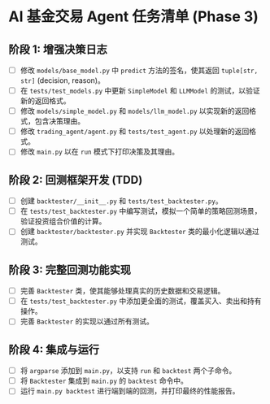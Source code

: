 # AI 基金交易 Agent 任务清单 (Phase 3)

## 阶段 1: 增强决策日志

- [ ] 修改 `models/base_model.py` 中 `predict` 方法的签名，使其返回 `tuple[str, str]` (decision, reason)。
- [ ] 在 `tests/test_models.py` 中更新 `SimpleModel` 和 `LLMModel` 的测试，以验证新的返回格式。
- [ ] 修改 `models/simple_model.py` 和 `models/llm_model.py` 以实现新的返回格式，包含决策理由。
- [ ] 修改 `trading_agent/agent.py` 和 `tests/test_agent.py` 以处理新的返回格式。
- [ ] 修改 `main.py` 以在 `run` 模式下打印决策及其理由。

## 阶段 2: 回测框架开发 (TDD)

- [ ] 创建 `backtester/__init__.py` 和 `tests/test_backtester.py`。
- [ ] 在 `tests/test_backtester.py` 中编写测试，模拟一个简单的策略回测场景，验证投资组合价值的计算。
- [ ] 创建 `backtester/backtester.py` 并实现 `Backtester` 类的最小化逻辑以通过测试。

## 阶段 3: 完整回测功能实现

- [ ] 完善 `Backtester` 类，使其能够处理真实的历史数据和交易逻辑。
- [ ] 在 `tests/test_backtester.py` 中添加更全面的测试，覆盖买入、卖出和持有操作。
- [ ] 完善 `Backtester` 的实现以通过所有测试。

## 阶段 4: 集成与运行

- [ ] 将 `argparse` 添加到 `main.py`，以支持 `run` 和 `backtest` 两个子命令。
- [ ] 将 `Backtester` 集成到 `main.py` 的 `backtest` 命令中。
- [ ] 运行 `main.py backtest` 进行端到端的回测，并打印最终的性能报告。